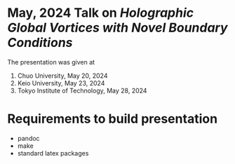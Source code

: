 # May, 2024 Talk on *Holographic Global Vortices with Novel Boundary Conditions*

The presentation was given at

1. Chuo University, May 20, 2024
1. Keio University, May 23, 2024
1. Tokyo Institute of Technology, May 28, 2024

# Requirements to build presentation

- pandoc
- make
- standard latex packages
